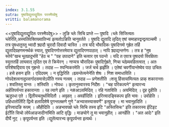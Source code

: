 ```yaml
---
index: 3.1.55
sutra: पुषादिद्युताद्यॢदितः परस्मैपदेषु
vritti: balamanorama
---
```


<<पुषादिद्युताद्यॢदितः परस्मैपदेषु>> - लुङि च्लेः सिचि प्राप्ते — पुषादि ।च्लेः सि॑जित्यतः च्लेरिति,अस्यतिवक्तिख्यातिभ्यः॑ इत्यतोऽङिति चानुवर्तते । पुषादि द्युतादि लृदित् एषां समाहारद्वन्द्वत्पञ्चमी । तत्र पुषधातुस्तु भ्वादौ क्र्यादौ चुरादौ दिवादौ चास्ति । तत्र यदि भौवादिकः पुषादिगमो गृह्रेत तर्हि द्युतादिग्रहणमनर्थकं स्यात्, पुषादिगणोत्तरमेवात्र द्युतादिगणपाठात् । नापि क्र्याद्यन्तर्गणः । तत्र ह "मुष स्तेये"खच भूतप्रादुर्भावे॑ "हेठ च " "ग्रह उपादाने" इति चत्वार एव पठन्ते । यदि त एवात्र पुषादयो विवक्षिताः स्युत्ततर्हि लाघवात् लृदित एव ते क्रियेरन् । नाप्यत्र चौरादिकः पुषादिर्गृह्रते, णिचा च्लेव्र्यवहितत्वात् । अतः परिशेषाद्दिवाय एव गृह्रन्ते । तदाह — श्यन्विकरमेति । जर्ज चर्च झर्झेति । एतेषां चवर्गीयान्तेष्वेव पाठ उचितः । हसे हसन इति । एदिदयम् । न वृद्धिरिति ।ह्म्यन्तेत्यनेने॑ति शेषः । णिश समाधाविति । णोपदेशत्वनादुपसर्गादसमासेऽपीति नस्य णत्वम् । तदाह —  प्रणेशतीति ।शसु हिंसाया॑मित्यतः प्राक् शकारान्ताः । शवतिस्तु वान्तः । शंस्विति । नोपधः । कृतानुस्वारस्य निर्देशः । "चह परिकल्पने" इत्यारभ्य अर्हतिपर्यन्ता हकारान्ताः । रह त्यागे इति । न#आऽयमिदित् । रहि गताविति । अयमिदित् । दृह दृहीति । ऋदुपधा एते । द्वितीयचतुर्थाविदितौ । अवृहत् । अवर्हीदिति । इरित्त्वादङ्विकल्प इति भावः । उवोहेति । उहिधातोर्लिटि द्वित्वे हलादिशेषे पुगन्तलक्षणे गुणे "अभ्यासस्यासवर्णे" इत्युवङ् । मा भवानुहदिति । इरित्त्वादङि रूपम् । औहीदिति । अङभावपक्षे च्लेः सिचि तस्य इटि "अस्तिसिचः" इति तकारस्य ईटिइट ईटी॑ति सिचो लोपेआडजादीना॑मिति आटि वृद्धिः । माङ्योगे तु मा भवानुहीत् । आनर्हेति । "अत आदेः" इति दीर्घे नुट् । कृपूपर्यन्ता इति ।द्युते॑त्यारभ्य कृपूपर्यन्ता इत्यर्थः । 